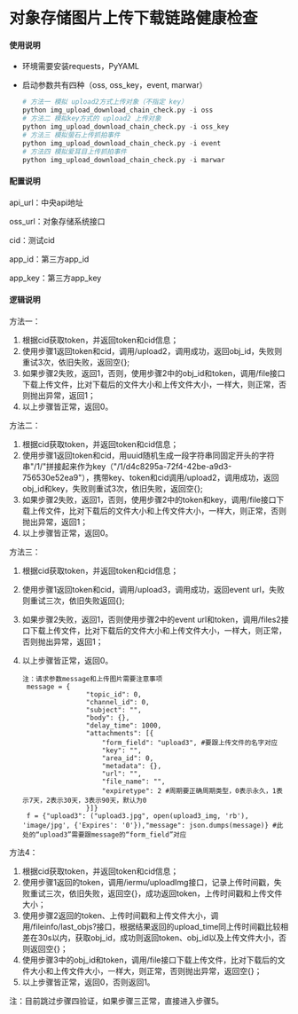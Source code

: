 # 对象存储图片上传下载链路健康检查

#### 使用说明

- 环境需要安装requests，PyYAML

- 启动参数共有四种（oss, oss_key，event, marwar）

  ```python
  # 方法一 模拟 upload2方式上传对象（不指定 key）
  python img_upload_download_chain_check.py -i oss
  # 方法二 模拟key方式的 upload2 上传对象
  python img_upload_download_chain_check.py -i oss_key
  # 方法三 模拟萤石上传抓拍事件
  python img_upload_download_chain_check.py -i event
  # 方法四 模拟爱耳目上传抓拍事件
  python img_upload_download_chain_check.py -i marwar
  ```

#### 配置说明

api_url：中央api地址

oss_url：对象存储系统接口

cid：测试cid

app_id：第三方app_id

app_key：第三方app_key

#### 逻辑说明

方法一：

1. 根据cid获取token，并返回token和cid信息；
2. 使用步骤1返回token和cid，调用/upload2，调用成功，返回obj_id，失败则重试3次，依旧失败，返回空{};
3. 如果步骤2失败，返回1，否则，使用步骤2中的obj_id和token，调用/file接口下载上传文件，比对下载后的文件大小和上传文件大小，一样大，则正常，否则抛出异常，返回1；
4. 以上步骤皆正常，返回0。

方法二：

1. 根据cid获取token，并返回token和cid信息；
2. 使用步骤1返回token和cid，用uuid随机生成一段字符串同固定开头的字符串"/1/"拼接起来作为key（"/1/d4c8295a-72f4-42be-a9d3-756530e52ea9"），携带key、token和cid调用/upload2，调用成功，返回obj_id和key，失败则重试3次，依旧失败，返回空{};
3. 如果步骤2失败，返回1，否则，使用步骤2中的token和key，调用/file接口下载上传文件，比对下载后的文件大小和上传文件大小，一样大，则正常，否则抛出异常，返回1；
4. 以上步骤皆正常，返回0。

方法三：

1. 根据cid获取token，并返回token和cid信息；

2. 使用步骤1返回token和cid，调用/upload3，调用成功，返回event url，失败则重试三次，依旧失败返回{};

3. 如果步骤2失败，返回1，否则使用步骤2中的event url和token，调用/files2接口下载上传文件，比对下载后的文件大小和上传文件大小，一样大，则正常，否则抛出异常，返回1；

4. 以上步骤皆正常，返回0。

   ```
   注：请求参数message和上传图片需要注意事项
    message = {
                   "topic_id": 0,
                   "channel_id": 0,
                   "subject": "",
                   "body": {},
                   "delay_time": 1000,
                   "attachments": [{
                       "form_field": "upload3", #要跟上传文件的名字对应
                       "key": "",
                       "area_id": 0,
                       "metadata": {},
                       "url": "",
                       "file_name": "",
                       "expiretype": 2 #周期要正确周期类型，0表示永久，1表示7天，2表示30天，3表示90天，默认为0
                   }]}
    f = {"upload3": ("upload3.jpg", open(upload3_img, 'rb'), 'image/jpg', {'Expires': '0'}),"message": json.dumps(message)} #此处的“upload3”需要跟message的“form_field”对应
   ```


方法4：

1. 根据cid获取token，并返回token和cid信息；
2. 使用步骤1返回的token，调用/iermu/uploadImg接口，记录上传时间戳，失败重试三次，依旧失败，返回空{}，成功返回token，上传时间戳和上传文件大小；
3. 使用步骤2返回的token、上传时间戳和上传文件大小，调用/fileinfo/last_objs?接口，根据结果返回的upload_time同上传时间戳比较相差在30s以内，获取obj_id，成功则返回token、obj_id以及上传文件大小，否则返回空{}；
4. 使用步骤3中的obj_id和token，调用/file接口下载上传文件，比对下载后的文件大小和上传文件大小，一样大，则正常，否则抛出异常，返回空{}；
5. 以上步骤皆正常，返回0，否则返回1。

注：目前跳过步骤四验证，如果步骤三正常，直接进入步骤5。